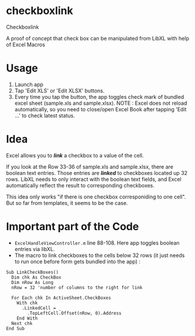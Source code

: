 checkboxlink
============

Checkboxlink

A proof of concept that check box can be manipulated from LibXL with help of Excel Macros

# Usage

1. Launch app
2. Tap 'Edit XLS' or 'Edit XLSX' buttons.
3. Every time you tap the button, the app toggles check mark of bundled excel sheet (sample.xls and sample.xlsx).
NOTE : Excel does not reload automatically, so you need to close/open Excel Book after tapping 'Edit ...' to check latest status.

# Idea
Excel allows you to *__link__* a checkbox to a value of the cell.

If you look at the Row 33-36 of sample.xls and sample.xlsx, there are boolean text entries. Those entries are *__linked__* to checkboxes located up 32 rows. LibXL needs to only interact with the boolean text fields, and Excel automatically reflect the result to corresponding checkboxes.

This idea only works "if there is one checkbox corresponiding to one cell". But so far from templates, it seems to be the case.

# Important part of the Code
* `ExcelHandleViewController.m` line 88-108. Here app toggles boolean entries via libXL.
* The macro to link checkboxes to the cells below 32 rows (it just needs to run once before form gets bundled into the app) : 
```
Sub LinkCheckBoxes()
  Dim chk As CheckBox
  Dim nRow As Long
  nRow = 32 'number of columns to the right for link

  For Each chk In ActiveSheet.CheckBoxes
    With chk
      .LinkedCell = _
        .TopLeftCell.Offset(nRow, 0).Address
    End With
  Next chk
End Sub
```

